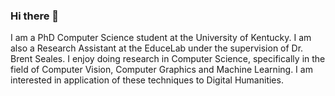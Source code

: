 ### Hi there 👋

I am a PhD Computer Science student at the University of Kentucky. I am also a Research Assistant at the EduceLab under the supervision of Dr. Brent Seales. I enjoy doing research in Computer Science, specifically in the field of Computer Vision, Computer Graphics and Machine Learning. I am interested in application of these techniques to Digital Humanities.

<!--
**iamankan/iamankan** is a ✨ _special_ ✨ repository because its `README.md` (this file) appears on your GitHub profile.

Here are some ideas to get you started:

- 🔭 I’m currently working on ...
- 🌱 I’m currently learning ...
- 👯 I’m looking to collaborate on ...
- 🤔 I’m looking for help with ...
- 💬 Ask me about ...
- 📫 How to reach me: ...
- 😄 Pronouns: ...
- ⚡ Fun fact: ...
-->
